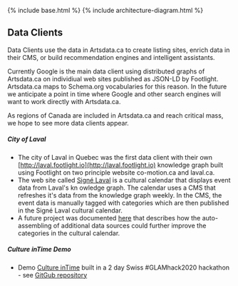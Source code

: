
{% include base.html %}
{% include architecture-diagram.html %}

Data Clients
--------------

Data Clients use the data in Artsdata.ca to create listing sites, enrich data in their CMS, or build recommendation engines and intelligent assistants.

Currently Google is the main data client using distributed graphs of Artsdata.ca on individiual web sites published as JSON-LD by Footlight. Artsdata.ca maps to Schema.org vocabularies for this reason. In the future we anticipate a point in time where Google and other search engines will want to work directly with Artsdata.ca.

As regions of Canada are included in Artsdata.ca and reach critical mass, we hope to see more data clients appear.


##### City of Laval

* The city of Laval in Quebec was the first data client with their own [http://laval.footlight.io](http://laval.footlight.io) knowledge graph built using Footlight on two principle website co-motion.ca and laval.ca. 
* The web site called [Signé Laval](https://signelaval.com/fr/evenements) is a cultural calendar that displays event data from Laval's kn owledge graph.  The calendar uses a CMS that refreshes it's data from the knowledge graph weekly.  In the CMS, the event data is manually tagged with categories which are then published in the Signé Laval cultural calendar.  
* A future project was documented [here](https://linkeddigitalfuture.ca/fr/2020/04/02/lier-des-jeux-de-donnees-afin-dameliorer-les-calendriers-culturels/) that describes how the auto-assembling of additional data sources could further improve the categories in the cultural calendar.

##### Culture inTime Demo

* Demo [Culture inTime](https://culture-intime.herokuapp.com) built in a 2 day Swiss #GLAMhack2020 hackathon - see [GitGub repository](https://github.com/saumier/GLAMhack2020-Culture-inTime)
